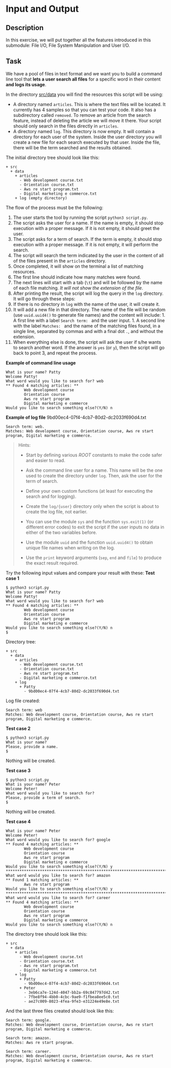 # Input and Output

## Description

In this exercise, we will put together all the features introduced in this submodule: File I/O, File System Manipulation and User I/O.

##

## Task

We have a pool of files in text format and we want you to build a command line tool that **lets a user search all files** for a specific word in their content **and logs its usage**.

In the directory [src/data](src/data) you will find the resources this script will be using:

- A directory named `articles`. This is where the text files will be located. It currently has 4 samples so that you can test your code. It also has a subdirectory called `removed`. To remove an article from the search feature, instead of deleting the article we will move it there. Your script should only search in the files directly in `articles`.
- A directory named `log`. This directory is now empty. It will contain a directory for each user of the system. Inside the user directory you will create a new file for each search executed by that user. Inside the file, there will be the term searched and the results obtained.

The initial directory tree should look like this:

```
+ src
  + data
    + articles
      - Web development course.txt
      - Orientation course.txt
      - Aws re start program.txt
      - Digital marketing e commerce.txt
    + log (empty directory)
```

The flow of the process must be the following:

1. The user starts the tool by running the script `python3 script.py`.
1. The script asks the user for a name. If the name is empty, it should stop execution with a proper message. If it is not empty, it should greet the user.
1. The script asks for a term of search. If the term is empty, it should stop execution with a proper message. If it is not empty, it will perform the search.
1. The script will search the term indicated by the user in the content of all of the files present in the `articles` directory.
1. Once completed, it will show on the terminal a list of matching resources.
  1. The first line should indicate how many matches were found.
  1. The next lines will start with a tab (`\t`) and will be followed by the name of each file matching. *It will not show the extension of the file*.
1. After printing the result, the script will log the query in the `log` directory. It will go through these steps:
  1. If there is no directory in `log` with the name of the user, it will create it.
  1. It will add a new file in that directory. The name of the file will be random (use `uuid.uuid4()` to generate file names) and the content will include:
    1. A first line with a label `Search term: ` and the user input.
    1. A second line with the label `Matches: ` and the name of the matching files found, in a single line, separated by commas and with a final dot `.`, and without the extension.
1. When everything else is done, the script will ask the user if s/he wants to search another word. If the answer is `yes` (or `y`), then the script will go back to point 3, and repeat the process.

**Example of command line usage**
```
What is your name? Patty
Welcome Patty!
What word would you like to search for? web
** Found 4 matching articles: **
        Web development course
        Orientation course
        Aws re start program
        Digital marketing e commerce
Would you like to search something else?(Y/N) n

```

**Example of log file**
9bd00ec4-07f4-4cb7-80d2-dc2033f690d4.txt
```
Search term: web.
Matches: Web development course, Orientation course, Aws re start program, Digital marketing e commerce.

```

> Hints:
>
> - Start by defining various *ROOT* constants to make the code safer and easier to read.
>
> - Ask the command line user for a name. This name will be the one used to create the directory under `log`. Then, ask the user for the term of search.
>
> - Define your own custom functions (at least for executing the search and for logging).
>
> - Create the `log/{user}` directory only when the script is about to create the log file, not earlier.
>
> - You can use the module `sys` and the function `sys.exit(1)` (or different error codes) to exit the script if the user inputs no data in either of the two variables before.
>
> - Use the module `uuid` and the function `uuid.uuid4()` to obtain unique file names when writing on the log.
>
> - Use the `print` keyword arguments (`sep`, `end` and `file`) to produce the exact result required.

Try the following input values and compare your result with these:
**Test case 1**
```
$ python3 script.py
What is your name? Patty
Welcome Patty!
What word would you like to search for? web
** Found 4 matching articles: **
        Web development course
        Orientation course
        Aws re start program
        Digital marketing e commerce
Would you like to search something else?(Y/N) n
$
```
Directory tree:
```
+ src
  + data
    + articles
      - Web development course.txt
      - Orientation course.txt
      - Aws re start program.txt
      - Digital marketing e commerce.txt
    + log
      + Patty
        - 9bd00ec4-07f4-4cb7-80d2-dc2033f690d4.txt
```
Log file created:
```
Search term: web
Matches: Web development course, Orientation course, Aws re start program, Digital marketing e commerce.
```

**Test case 2**
```
$ python3 script.py
What is your name?
Please, provide a name.
$
```
Nothing will be created.

**Test case 3**
```
$ python3 script.py
What is your name? Peter
Welcome Peter!
What word would you like to search for?
Please, provide a term of search.
$
```
Nothing will be created.

**Test case 4**
```
What is your name? Peter
Welcome Peter!
What word would you like to search for? google
** Found 4 matching articles: **
        Web development course
        Orientation course
        Aws re start program
        Digital marketing e commerce
Would you like to search something else?(Y/N) y   
****************************************************************************************************
What word would you like to search for? amazon
** Found 1 matching articles: **
        Aws re start program
Would you like to search something else?(Y/N) y
****************************************************************************************************
What word would you like to search for? career
** Found 4 matching articles: **
        Web development course
        Orientation course
        Aws re start program
        Digital marketing e commerce
Would you like to search something else?(Y/N) n
```
The directory tree should look like this:
```
+ src
  + data
    + articles
      - Web development course.txt
      - Orientation course.txt
      - Aws re start program.txt
      - Digital marketing e commerce.txt
    + log
      + Patty
        - 9bd00ec4-07f4-4cb7-80d2-dc2033f690d4.txt
      + Peter
        - 3eb6ca7e-124d-4047-bb2a-69c847797d42.txt
        - 7fbe8f94-4bb0-4cbc-9ae9-f1fbea8ee5c0.txt
        - ae27c009-8023-4fea-9fe3-e31224e49e8e.txt
```
And the last three files created should look like this:

```
Search term: google.
Matches: Web development course, Orientation course, Aws re start program, Digital marketing e commerce.

```
```
Search term: amazon.
Matches: Aws re start program.

```

```
Search term: career.
Matches: Web development course, Orientation course, Aws re start program, Digital marketing e commerce.

```
